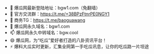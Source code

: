 - 👋 爆瓜网最新登陆地址：bgw1.com（免翻墙）
- 👀 官方交流群：https://t.me/+38BPzFtnrPE0NGY1
- 🌱 商务TG：https://t.me/baoguawang
- 💞️ 爆瓜网永久域名：bgw1.com
- 📫 爆瓜网永久中转域名：bgw.cool
- 😄 爆瓜网，为“吃瓜”爱好者打造的八卦资讯平台！
- ⚡ 爆料大瓜实时更新，汇集全网第一手吃瓜讯息，让你的吃瓜路一片坦途

<!---
bgw1com/bgw1com is a ✨ special ✨ repository because its `README.md` (this file) appears on your GitHub profile.
You can click the Preview link to take a look at your changes.
--->
